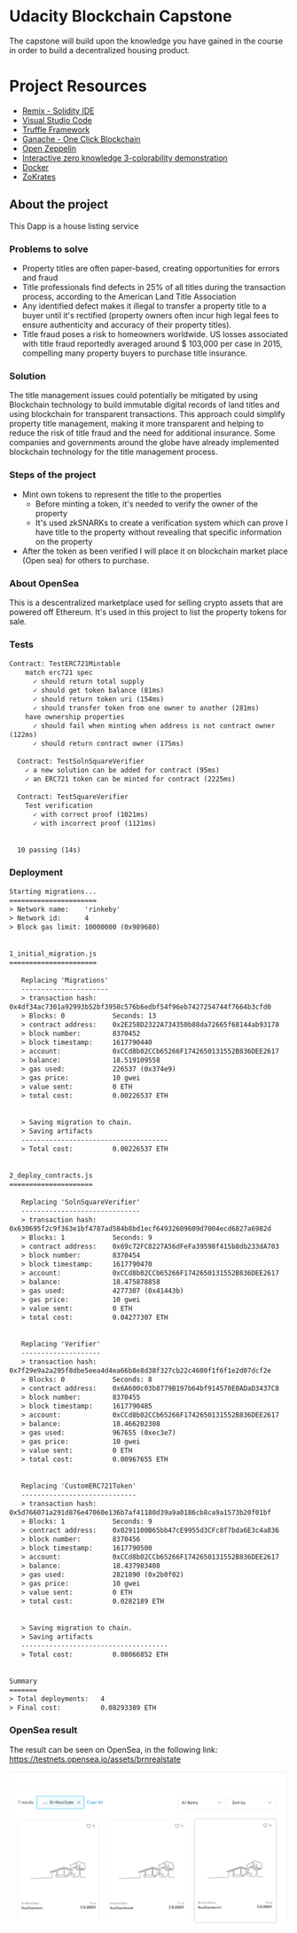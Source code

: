 # Udacity Blockchain Capstone

The capstone will build upon the knowledge you have gained in the course in order to build a decentralized housing product.

# Project Resources

* [Remix - Solidity IDE](https://remix.ethereum.org/)
* [Visual Studio Code](https://code.visualstudio.com/)
* [Truffle Framework](https://truffleframework.com/)
* [Ganache - One Click Blockchain](https://truffleframework.com/ganache)
* [Open Zeppelin ](https://openzeppelin.org/)
* [Interactive zero knowledge 3-colorability demonstration](http://web.mit.edu/~ezyang/Public/graph/svg.html)
* [Docker](https://docs.docker.com/install/)
* [ZoKrates](https://github.com/Zokrates/ZoKrates)

## About the project

This Dapp is a house listing service

### Problems to solve

- Property titles are often paper-based, creating opportunities for errors and fraud
- Title professionals find defects in 25% of all titles during the transaction process, according to the American Land Title Association
- Any identified defect makes it illegal to transfer a property title to a buyer until it's rectified (property owners often incur high legal fees to ensure authenticity and accuracy of their property titles).
- Title fraud poses a risk to homeowners worldwide. US losses associated with title fraud reportedly averaged around $ 103,000 per case in 2015, compelling many property buyers to purchase title insurance.

### Solution

The title management issues could potentially be mitigated by using Blockchain technology to build immutable digital records of land titles and using blockchain for transparent transactions. This approach could simplify property title management, making it more transparent and helping to reduce the risk of title fraud and the need for additional insurance.
Some companies and governments around the globe have already implemented blockchain technology for the title management process.

### Steps of the project
- Mint own tokens to represent the title to the properties
    - Before minting a token, it's needed to verify the owner of the property
    - It's used zkSNARKs to create a verification system which can prove I have title to the property without revealing that specific information on the property
- After the token as been verified I will place it on blockchain market place (Open sea) for others to purchase.

### About OpenSea
This is a descentralized marketplace used for selling crypto assets that are powered off Ethereum.
It's used in this project to list the property tokens for sale.

### Tests
```
Contract: TestERC721Mintable
    match erc721 spec
      ✓ should return total supply
      ✓ should get token balance (81ms)
      ✓ should return token uri (154ms)
      ✓ should transfer token from one owner to another (281ms)
    have ownership properties
      ✓ should fail when minting when address is not contract owner (122ms)
      ✓ should return contract owner (175ms)

  Contract: TestSolnSquareVerifier
    ✓ a new solution can be added for contract (95ms)
    ✓ an ERC721 token can be minted for contract (2225ms)

  Contract: TestSquareVerifier
    Test verification
      ✓ with correct proof (1021ms)
      ✓ with incorrect proof (1121ms)


  10 passing (14s)
```

### Deployment
```
Starting migrations...
======================
> Network name:    'rinkeby'
> Network id:      4
> Block gas limit: 10000000 (0x989680)


1_initial_migration.js
======================

   Replacing 'Migrations'
   ----------------------
   > transaction hash:    0x4df34ac7301a92993b52bf3958c576b6edbf54f96eb7427254744f7664b3cfd0
   > Blocks: 0            Seconds: 13
   > contract address:    0x2E258D2322A734350b88da72665f68144ab93178
   > block number:        8370452
   > block timestamp:     1617790440
   > account:             0xCCd8b02CCb65266F1742650131552B836DEE2617
   > balance:             18.519109558
   > gas used:            226537 (0x374e9)
   > gas price:           10 gwei
   > value sent:          0 ETH
   > total cost:          0.00226537 ETH


   > Saving migration to chain.
   > Saving artifacts
   -------------------------------------
   > Total cost:          0.00226537 ETH


2_deploy_contracts.js
=====================

   Replacing 'SolnSquareVerifier'
   ------------------------------
   > transaction hash:    0x630695f2c9f363e1bf4787ad584b8bd1ecf64932609609d7004ecd6827a6982d
   > Blocks: 1            Seconds: 9
   > contract address:    0x69c72FC8227A56dFeFa39598f415b8db233dA703
   > block number:        8370454
   > block timestamp:     1617790470
   > account:             0xCCd8b02CCb65266F1742650131552B836DEE2617
   > balance:             18.475878858
   > gas used:            4277307 (0x41443b)
   > gas price:           10 gwei
   > value sent:          0 ETH
   > total cost:          0.04277307 ETH


   Replacing 'Verifier'
   --------------------
   > transaction hash:    0x7f29e9a2a295f8dbe5eea4d4ea66b8e8d38f327cb22c4600f1f6f1e2d07dcf2e
   > Blocks: 0            Seconds: 8
   > contract address:    0x6A600c03b8779B197b64bf914570E0ADaD3437C8
   > block number:        8370455
   > block timestamp:     1617790485
   > account:             0xCCd8b02CCb65266F1742650131552B836DEE2617
   > balance:             18.466202308
   > gas used:            967655 (0xec3e7)
   > gas price:           10 gwei
   > value sent:          0 ETH
   > total cost:          0.00967655 ETH


   Replacing 'CustomERC721Token'
   -----------------------------
   > transaction hash:    0x5d766071a291d876e47060e136b7af41180d39a9a0186cb8ca9a1573b20f01bf
   > Blocks: 1            Seconds: 9
   > contract address:    0x0291100B65bb47cE9955d3CFc8f7bda6E3c4a836
   > block number:        8370456
   > block timestamp:     1617790500
   > account:             0xCCd8b02CCb65266F1742650131552B836DEE2617
   > balance:             18.437983408
   > gas used:            2821890 (0x2b0f02)
   > gas price:           10 gwei
   > value sent:          0 ETH
   > total cost:          0.0282189 ETH


   > Saving migration to chain.
   > Saving artifacts
   -------------------------------------
   > Total cost:          0.08066852 ETH


Summary
=======
> Total deployments:   4
> Final cost:          0.08293389 ETH
```

### OpenSea result

The result can be seen on OpenSea, in the following link: https://testnets.opensea.io/assets/brnrealstate

![OpenSea](./img/brn.png)